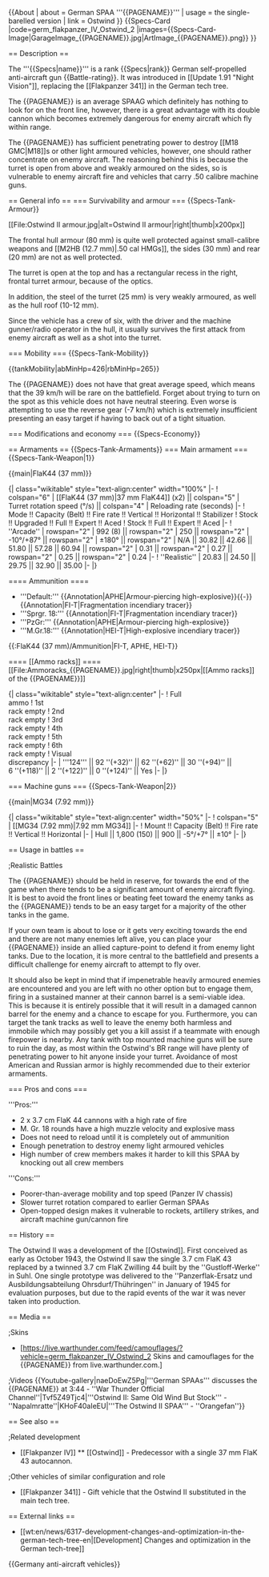 {{About
| about = German SPAA '''{{PAGENAME}}'''
| usage = the single-barelled version
| link = Ostwind
}}
{{Specs-Card
|code=germ_flakpanzer_IV_Ostwind_2
|images={{Specs-Card-Image|GarageImage_{{PAGENAME}}.jpg|ArtImage_{{PAGENAME}}.png}}
}}

== Description ==
<!-- ''In the description, the first part should be about the history of the creation and combat usage of the vehicle, as well as its key features. In the second part, tell the reader about the ground vehicle in the game. Insert a screenshot of the vehicle, so that if the novice player does not remember the vehicle by name, he will immediately understand what kind of vehicle the article is talking about.'' -->
The '''{{Specs|name}}''' is a rank {{Specs|rank}} German self-propelled anti-aircraft gun {{Battle-rating}}. It was introduced in [[Update 1.91 "Night Vision"]], replacing the [[Flakpanzer 341]] in the German tech tree.

The {{PAGENAME}} is an average SPAAG which definitely has nothing to look for on the front line, however, there is a great advantage with its double cannon which becomes extremely dangerous for enemy aircraft which fly within range.

The {{PAGENAME}} has sufficient penetrating power to destroy [[M18 GMC|M18]]s or other light armoured vehicles, however, one should rather concentrate on enemy aircraft. The reasoning behind this is because the turret is open from above and weakly armoured on the sides, so is vulnerable to enemy aircraft fire and vehicles that carry .50 calibre machine guns.

== General info ==
=== Survivability and armour ===
{{Specs-Tank-Armour}}
<!-- ''Describe armour protection. Note the most well protected and key weak areas. Appreciate the layout of modules as well as the number and location of crew members. Is the level of armour protection sufficient, is the placement of modules helpful for survival in combat? If necessary use a visual template to indicate the most secure and weak zones of the armour.'' -->
[[File:Ostwind II armour.jpg|alt=Ostwind II armour|right|thumb|x200px]]

The frontal hull armour (80 mm) is quite well protected against small-calibre weapons and [[M2HB (12.7 mm)|.50 cal HMGs]], the sides (30 mm) and rear (20 mm) are not as well protected.

The turret is open at the top and has a rectangular recess in the right, frontal turret armour, because of the optics.

In addition, the steel of the turret (25 mm) is very weakly armoured, as well as the hull roof (10-12 mm).

Since the vehicle has a crew of six, with the driver and the machine gunner/radio operator in the hull, it usually survives the first attack from enemy aircraft as well as a shot into the turret.

=== Mobility ===
{{Specs-Tank-Mobility}}
<!-- ''Write about the mobility of the ground vehicle. Estimate the specific power and manoeuvrability, as well as the maximum speed forwards and backwards.'' -->

{{tankMobility|abMinHp=426|rbMinHp=265}}

The {{PAGENAME}} does not have that great average speed, which means that the 39 km/h will be rare on the battlefield. Forget about trying to turn on the spot as this vehicle does not have neutral steering. Even worse is attempting to use the reverse gear (-7 km/h) which is extremely insufficient presenting an easy target if having to back out of a tight situation.

=== Modifications and economy ===
{{Specs-Economy}}

== Armaments ==
{{Specs-Tank-Armaments}}
=== Main armament ===
{{Specs-Tank-Weapon|1}}
<!-- ''Give the reader information about the characteristics of the main gun. Assess its effectiveness in a battle based on the reloading speed, ballistics and the power of shells. Do not forget about the flexibility of the fire, that is how quickly the cannon can be aimed at the target, open fire on it and aim at another enemy. Add a link to the main article on the gun: <code><nowiki>{{main|Name of the weapon}}</nowiki></code>. Describe in general terms the ammunition available for the main gun. Give advice on how to use them and how to fill the ammunition storage.'' -->
{{main|FlaK44 (37 mm)}}

{| class="wikitable" style="text-align:center" width="100%"
|-
! colspan="6" | [[FlaK44 (37 mm)|37 mm FlaK44]] (x2) || colspan="5" | Turret rotation speed (°/s) || colspan="4" | Reloading rate (seconds)
|-
! Mode !! Capacity (Belt) !! Fire rate !! Vertical !! Horizontal !! Stabilizer
! Stock !! Upgraded !! Full !! Expert !! Aced
! Stock !! Full !! Expert !! Aced
|-
! ''Arcade''
| rowspan="2" | 992 (8) || rowspan="2" | 250 || rowspan="2" | -10°/+87° || rowspan="2" | ±180° || rowspan="2" | N/A || 30.82 || 42.66 || 51.80 || 57.28 || 60.94 || rowspan="2" | 0.31 || rowspan="2" | 0.27 || rowspan="2" | 0.25 || rowspan="2" | 0.24
|-
! ''Realistic''
| 20.83 || 24.50 || 29.75 || 32.90 || 35.00
|-
|}

==== Ammunition ====

* '''Default:''' {{Annotation|APHE|Armour-piercing high-explosive}}{{-}}{{Annotation|FI-T|Fragmentation incendiary tracer}}
* '''Sprgr. 18:''' {{Annotation|FI-T|Fragmentation incendiary tracer}}
* '''PzGr:''' {{Annotation|APHE|Armour-piercing high-explosive}}
* '''M.Gr.18:''' {{Annotation|HEI-T|High-explosive incendiary tracer}}

{{:FlaK44 (37 mm)/Ammunition|FI-T, APHE, HEI-T}}

==== [[Ammo racks]] ====
[[File:Ammoracks_{{PAGENAME}}.jpg|right|thumb|x250px|[[Ammo racks]] of the {{PAGENAME}}]]
<!-- '''Last updated: 2.1.0.81''' -->
{| class="wikitable" style="text-align:center"
|-
! Full<br>ammo
! 1st<br>rack empty
! 2nd<br>rack empty
! 3rd<br>rack empty
! 4th<br>rack empty
! 5th<br>rack empty
! 6th<br>rack empty
! Visual<br>discrepancy
|-
| '''124''' || 92&nbsp;''(+32)'' || 62&nbsp;''(+62)'' || 30&nbsp;''(+94)'' || 6&nbsp;''(+118)'' || 2&nbsp;''(+122)'' || 0&nbsp;''(+124)'' || Yes
|-
|}

=== Machine guns ===
{{Specs-Tank-Weapon|2}}
<!-- ''Offensive and anti-aircraft machine guns not only allow you to fight some aircraft but also are effective against lightly armoured vehicles. Evaluate machine guns and give recommendations on its use.'' -->
{{main|MG34 (7.92 mm)}}

{| class="wikitable" style="text-align:center" width="50%"
|-
! colspan="5" | [[MG34 (7.92 mm)|7.92 mm MG34]]
|-
! Mount !! Capacity (Belt) !! Fire rate !! Vertical !! Horizontal
|-
| Hull || 1,800 (150) || 900 || -5°/+7° || ±10°
|-
|}

== Usage in battles ==
<!-- ''Describe the tactics of playing in the vehicle, the features of using vehicles in the team and advice on tactics. Refrain from creating a "guide" - do not impose a single point of view but instead give the reader food for thought. Describe the most dangerous enemies and give recommendations on fighting them. If necessary, note the specifics of the game in different modes (AB, RB, SB).'' -->

;Realistic Battles

The {{PAGENAME}} should be held in reserve, for towards the end of the game when there tends to be a significant amount of enemy aircraft flying. It is best to avoid the front lines or beating feet toward the enemy tanks as the {{PAGENAME}} tends to be an easy target for a majority of the other tanks in the game.

If your own team is about to lose or it gets very exciting towards the end and there are not many enemies left alive, you can place your {{PAGENAME}} inside an allied capture-point to defend it from enemy light tanks. Due to the location, it is more central to the battlefield and presents a difficult challenge for enemy aircraft to attempt to fly over.

It should also be kept in mind that if impenetrable heavily armoured enemies are encountered and you are left with no other option but to engage them, firing in a sustained manner at their cannon barrel is a semi-viable idea. This is because it is entirely possible that it will result in a damaged cannon barrel for the enemy and a chance to escape for you. Furthermore, you can target the tank tracks as well to leave the enemy both harmless and immobile which may possibly get you a kill assist if a teammate with enough firepower is nearby. Any tank with top mounted machine guns will be sure to ruin the day, as most within the Ostwind's BR range will have plenty of penetrating power to hit anyone inside your turret. Avoidance of most American and Russian armor is highly recommended due to their exterior armaments.

=== Pros and cons ===
<!-- ''Summarise and briefly evaluate the vehicle in terms of its characteristics and combat effectiveness. Mark its pros and cons in a bulleted list. Try not to use more than 6 points for each of the characteristics. Avoid using categorical definitions such as "bad", "good" and the like - use substitutions with softer forms such as "inadequate" and "effective".'' -->

'''Pros:'''

* 2 x 3.7 cm FlaK 44 cannons with a high rate of fire
* M. Gr. 18 rounds have a high muzzle velocity and explosive mass
* Does not need to reload until it is completely out of ammunition
* Enough penetration to destroy enemy light armoured vehicles
* High number of crew members makes it harder to kill this SPAA by knocking out all crew members

'''Cons:'''

* Poorer-than-average mobility and top speed (Panzer IV chassis)
* Slower turret rotation compared to earlier German SPAAs
* Open-topped design makes it vulnerable to rockets, artillery strikes, and aircraft machine gun/cannon fire

== History ==
<!-- ''Describe the history of the creation and combat usage of the vehicle in more detail than in the introduction. If the historical reference turns out to be too long, take it to a separate article, taking a link to the article about the vehicle and adding a block "/History" (example: <nowiki>https://wiki.warthunder.com/(Vehicle-name)/History</nowiki>) and add a link to it here using the <code>main</code> template. Be sure to reference text and sources by using <code><nowiki><ref></ref></nowiki></code>, as well as adding them at the end of the article with <code><nowiki><references /></nowiki></code>. This section may also include the vehicle's dev blog entry (if applicable) and the in-game encyclopedia description (under <code><nowiki>=== In-game description ===</nowiki></code>, also if applicable).'' -->

The Ostwind II was a development of the [[Ostwind]]. First conceived as early as October 1943, the Ostwind II saw the single 3.7 cm FlaK 43 replaced by a twinned 3.7 cm FlaK Zwilling 44 built by the ''Gustloff-Werke'' in Suhl. One single prototype was delivered to the ''Panzerflak-Ersatz und Ausbildungsabteilung Ohrsdurf/Thühringen'' in January of 1945 for evaluation purposes, but due to the rapid events of the war it was never taken into production.

== Media ==
<!-- ''Excellent additions to the article would be video guides, screenshots from the game, and photos.'' -->

;Skins

* [https://live.warthunder.com/feed/camouflages/?vehicle=germ_flakpanzer_IV_Ostwind_2 Skins and camouflages for the {{PAGENAME}} from live.warthunder.com.]

;Videos
{{Youtube-gallery|naeDoEwZ5Pg|'''German SPAAs''' discusses the {{PAGENAME}} at 3:44 - ''War Thunder Official Channel''|Tvf5Z49Tjc4|'''Ostwind II: Same Old Wind But Stock''' - ''Napalmratte''|KHoF40aIeEU|'''The Ostwind II SPAA''' - ''Orangefan''}}

== See also ==
<!-- ''Links to the articles on the War Thunder Wiki that you think will be useful for the reader, for example:''
* ''reference to the series of the vehicles;''
* ''links to approximate analogues of other nations and research trees.'' -->

;Related development

* [[Flakpanzer IV]]
** [[Ostwind]] - Predecessor with a single 37 mm FlaK 43 autocannon.

;Other vehicles of similar configuration and role

* [[Flakpanzer 341]] - Gift vehicle that the Ostwind II substituted in the main tech tree.

== External links ==
<!-- ''Paste links to sources and external resources, such as:''
* ''topic on the official game forum;''
* ''other literature.'' -->

* [[wt:en/news/6317-development-changes-and-optimization-in-the-german-tech-tree-en|[Development] Changes and optimization in the German tech-tree]]

{{Germany anti-aircraft vehicles}}